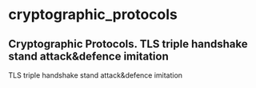 # cryptographic_protocols
## Cryptographic Protocols. TLS triple handshake stand attack&amp;defence imitation
TLS triple handshake stand attack&amp;defence imitation
